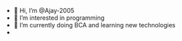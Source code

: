- 👋 Hi, I’m @Ajay-2005
- 👀 I’m interested in programming
- 🌱 I’m currently doing BCA and learning new technologies
- 


<!---
Ajay-2005/Ajay-2005 is a ✨ special ✨ repository because its `README.md` (this file) appears on your GitHub profile.
You can click the Preview link to take a look at your changes.
--->
